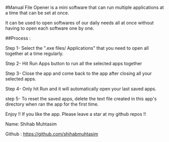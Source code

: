 #Manual
File Opener is a mini software that can run multiple applications at a time that can be set at once. 

It can be used to open softwares of our daily needs all at once without having to open each software one by one.

##Process :

Step 1-  Select the ".exe files/ Applications" that you need to open all together at a time regularly.

Step 2- Hit Run Apps button to run all the selected apps together

Step 3- Close the app and come back to the app after closing all your selected apps.

Step 4- Only hit Run and it will automatically open your last saved apps.

step 5- To reset the saved apps, delete the text file created in this app's directory when ran the app for the first time.

Enjoy !! If you like the app. Please leave a star at my github repos !!
 
Name: Shihab Muhtasim 

Github : https://github.com/shihabmuhtasim

